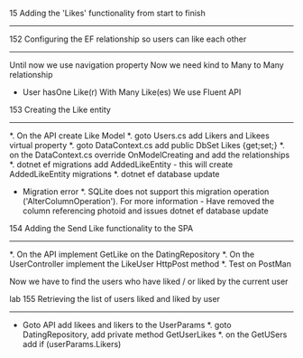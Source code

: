 15 Adding the 'Likes' functionality from start to finish
***

152 Configuring the EF relationship so users can like each other
***
Until now we use navigation property
Now we need kind to  Many to Many  relationship
  - User hasOne Like(r) With Many Like(es)
We use Fluent API

153 Creating the Like entity
***
*. On the API create Like Model
*. goto Users.cs add Likers and Likees virtual property
*. goto DataContext.cs add public DbSet<Like>  Likes {get;set;}
*. on the   DataContext.cs override OnModelCreating and add the relationships
*. dotnet ef migrations add AddedLikeEntity - this will create AddedLikeEntity migrations
*. dotnet ef database update

- Migration error
*. SQLite does not support this migration operation ('AlterColumnOperation'). For more information
        - Have removed the column referencing photoid and issues dotnet ef database update

154 Adding the Send Like functionality to the SPA
****
*. On the API implement GetLike on the DatingRepository
*. On the UserController implement the LikeUser HttpPost method
*. Test on PostMan

Now we have to find the users who have liked / or liked by the current user

lab 155 Retrieving the list of users liked and liked by user
***
* Goto API add likees and likers to the UserParams
*. goto DatingRepository, add private method GetUserLikes
*. on the GetUSers add if (userParams.Likers)


